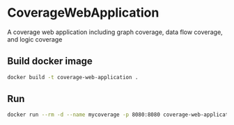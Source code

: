 CoverageWebApplication
======================

A coverage web application including graph coverage, data flow coverage, and logic coverage


## Build docker image

```bash
docker build -t coverage-web-application .
```

## Run

```bash
docker run --rm -d --name mycoverage -p 8080:8080 coverage-web-application
```
